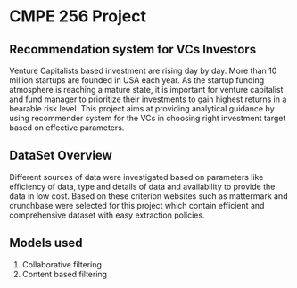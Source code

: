 # CMPE 256 Project
## Recommendation system for VCs Investors

Venture Capitalists based investment are rising day by day. More than 10 million startups are founded in USA each year. As the startup funding atmosphere is reaching a mature state, it is important for venture capitalist and fund manager to prioritize their investments to gain highest returns in a bearable risk level. This project aims at providing analytical guidance by using recommender system for the VCs in choosing right investment target based on effective parameters.

## DataSet Overview

Different sources of data were investigated based on parameters like efficiency of data, type and details of data and availability to provide the data in low cost. Based on these criterion websites such as mattermark and crunchbase were selected for this project which contain efficient and comprehensive dataset with easy extraction policies. 

## Models used

1) Collaborative filtering
2) Content based filtering
